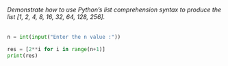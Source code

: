 
###### Demonstrate how to use Python’s list comprehension syntax to produce the list [1, 2, 4, 8, 16, 32, 64, 128, 256].

```python
n = int(input("Enter the n value :"))

res = [2**i for i in range(n+1)]
print(res)
```